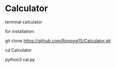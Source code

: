 # Calculator
terminal calculator

for installation:

git clone https://github.com/Ronpogi15/Calculator.git

cd Calculator

python3 cal.py
